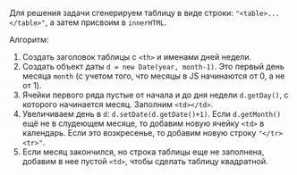Для решения задачи сгенерируем таблицу в виде строки: `"<table>...</table>"`, а затем присвоим в `innerHTML`.

Алгоритм:

1. Создать заголовок таблицы с `<th>` и именами дней недели.
2. Создать объект даты `d = new Date(year, month-1)`.  Это первый день месяца `month` (с учетом того, что месяцы в JS начинаются от 0, а не от 1).
3. Ячейки первого ряда пустые от начала и до дня недели `d.getDay()`, с которого начинается месяц. Заполним `<td></td>`.
4. Увеличиваем день в `d`: `d.setDate(d.getDate()+1)`. Если `d.getMonth()` ещё не в слудеющем месяце, то добавим новую ячейку `<td>` в календарь. Если это возкресенье, то добавим новую строку <code>"&lt;/tr&gt;&lt;tr&gt;"</code>.
5. Если месяц закончился, но строка таблицы еще не заполнена, добавим в нее пустой `<td>`, чтобы сделать таблицу квадратной.
